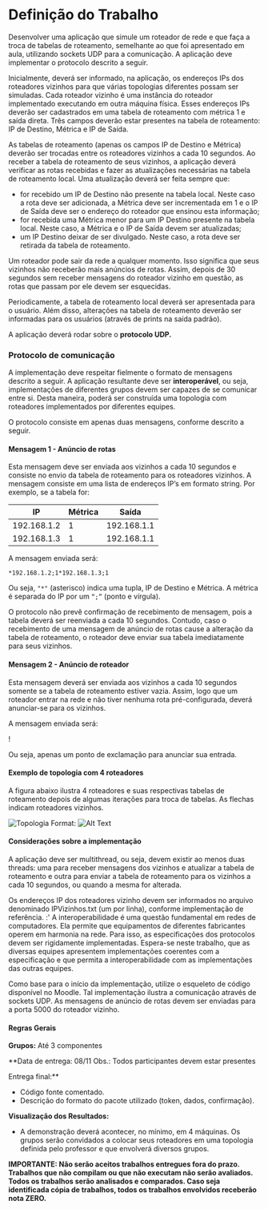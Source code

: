 # Definição do Trabalho

Desenvolver uma aplicação que simule um roteador de rede e que faça a troca de tabelas
de roteamento, semelhante ao que foi apresentado em aula, utilizando sockets UDP para a
comunicação. A aplicação deve implementar o protocolo descrito a seguir.

Inicialmente, deverá ser informado, na aplicação, os endereços IPs dos roteadores
vizinhos para que várias topologias diferentes possam ser simuladas. Cada roteador vizinho é
uma instância do roteador implementado executando em outra máquina física. Esses endereços
IPs deverão ser cadastrados em uma tabela de roteamento com métrica 1 e saída direta. Três
campos deverão estar presentes na tabela de roteamento: IP de Destino, Métrica e IP de Saída.

As tabelas de roteamento (apenas os campos IP de Destino e Métrica) deverão ser
trocadas entre os roteadores vizinhos a cada 10 segundos. Ao receber a tabela de roteamento de
seus vizinhos, a aplicação deverá verificar as rotas recebidas e fazer as atualizações necessárias
na tabela de roteamento local. Uma atualização deverá ser feita sempre que:
- for recebido um IP de Destino não presente na tabela local. Neste caso a rota deve
ser adicionada, a Métrica deve ser incrementada em 1 e o IP de Saída deve ser o endereço do
roteador que ensinou esta informação;
- for recebida uma Métrica menor para um IP Destino presente na tabela local.
Neste caso, a Métrica e o IP de Saída devem ser atualizadas;
- um IP Destino deixar de ser divulgado. Neste caso, a rota deve ser retirada da
tabela de roteamento.

Um roteador pode sair da rede a qualquer momento. Isso significa que seus vizinhos não
receberão mais anúncios de rotas. Assim, depois de 30 segundos sem receber mensagens do
roteador vizinho em questão, as rotas que passam por ele devem ser esquecidas.

Periodicamente, a tabela de roteamento local deverá ser apresentada para o usuário. Além
disso, alterações na tabela de roteamento deverão ser informadas para os usuários (através de
prints na saída padrão).

A aplicação deverá rodar sobre o **protocolo UDP.**

### Protocolo de comunicação

A implementação deve respeitar fielmente o formato de mensagens descrito a seguir. A
aplicação resultante deve ser **interoperável**, ou seja, implementações de diferentes grupos
devem ser capazes de se comunicar entre si. Desta maneira, poderá ser construída uma topologia
com roteadores implementados por diferentes equipes.

O protocolo consiste em apenas duas mensagens, conforme descrito a seguir.

#### Mensagem 1 - Anúncio de rotas

Esta mensagem deve ser enviada aos vizinhos a cada 10 segundos e consiste no envio da
tabela de roteamento para os roteadores vizinhos. A mensagem consiste em uma lista de
endereços IP’s em formato string. Por exemplo, se a tabela for:

IP | Métrica | Saída
-- | ------- | --------
192.168.1.2 | 1 | 192.168.1.1
192.168.1.3 | 1 | 192.168.1.1

A mensagem enviada será:

`*192.168.1.2;1*192.168.1.3;1`

Ou seja, `"*"` (asterisco) indica uma tupla, IP de Destino e Métrica. A métrica é separada
do IP por um `“;”` (ponto e vírgula).

O protocolo não prevê confirmação de recebimento de mensagem, pois a tabela deverá
ser reenviada a cada 10 segundos. Contudo, caso o recebimento de uma mensagem de anúncio de
rotas cause a alteração da tabela de roteamento, o roteador deve enviar sua tabela imediatamente
para seus vizinhos.

#### Mensagem 2 - Anúncio de roteador

Esta mensagem deverá ser enviada aos vizinhos a cada 10 segundos somente se a tabela
de roteamento estiver vazia. Assim, logo que um roteador entrar na rede e não tiver nenhuma
rota pré-configurada, deverá anunciar-se para os vizinhos.

A mensagem enviada será:

!

Ou seja, apenas um ponto de exclamação para anunciar sua entrada.

#### Exemplo de topologia com 4 roteadores

A figura abaixo ilustra 4 roteadores e suas respectivas tabelas de roteamento depois de
algumas iterações para troca de tabelas. As flechas indicam roteadores vizinhos.

![Topologia](SocketsRedes/Topologia.png)
Format: ![Alt Text](url)

#### Considerações sobre a implementação
A aplicação deve ser multithread, ou seja, devem existir ao menos duas threads: uma para
receber mensagens dos vizinhos e atualizar a tabela de roteamento e outra para enviar a tabela de
roteamento para os vizinhos a cada 10 segundos, ou quando a mesma for alterada.

Os endereços IP dos roteadores vizinho devem ser informados no arquivo denominado
IPVizinhos.txt (um por linha), conforme implementação de referência.
:'
A interoperabilidade é uma questão fundamental em redes de computadores. Ela permite
que equipamentos de diferentes fabricantes operem em harmonia na rede. Para isso, as
especificações dos protocolos devem ser rigidamente implementadas. Espera-se neste trabalho,
que as diversas equipes apresentem implementações coerentes com a especificação e que permita
a interoperabilidade com as implementações das outras equipes.

Como base para o início da implementação, utilize o esqueleto de código disponível no
Moodle. Tal implementação ilustra a comunicação através de sockets UDP. As mensagens de
anúncio de rotas devem ser enviadas para a porta 5000 do roteador vizinho.

#### Regras Gerais

**Grupos:** Até 3 componentes

**Data de entrega: 08/11
Obs.: Todos participantes devem estar presentes

Entrega final:**
- Código fonte comentado.
- Descrição do formato do pacote utilizado (token, dados, confirmação).

**Visualização dos Resultados:**
- A demonstração deverá acontecer, no mínimo, em 4 máquinas. Os grupos serão convidados a
colocar seus roteadores em uma topologia definida pelo professor e que envolverá diversos
grupos.

**IMPORTANTE: Não serão aceitos trabalhos entregues fora do prazo. Trabalhos que não
compilam ou que não executam não serão avaliados. Todos os trabalhos serão analisados e
comparados. Caso seja identificada cópia de trabalhos, todos os trabalhos envolvidos receberão
nota ZERO.**
